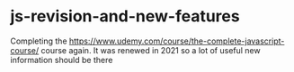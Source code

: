 # js-revision-and-new-features
Completing the https://www.udemy.com/course/the-complete-javascript-course/ course again. It was renewed in 2021 so a lot of useful new information should be there
